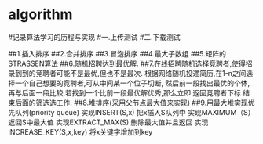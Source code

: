# algorithm
#记录算法学习的历程与实现
#一.上传测试
#二.下载测试

##1.插入排序
##2.合并排序
##3.冒泡排序
##4.最大子数组
##5.矩阵的STRASSEN算法
##6.随机招聘达到最优解.
##7.在线招聘随机选择竞聘者,使得招录到到的竞聘者可能不是最优,但也不是最次.
根据网络随机投递简历,在1-n之间选择一个自己想要的竞聘者,可从中间某一个位子切断,
然后前一段找出最优的个体,再与后面一段比较,若找到一个比前一段最优解优秀,那么立即
返回竞聘者下标.结束后面的筛选选工作.
##8.堆排序(采用父节点最大值来实现)
##9.用最大堆实现优先队列(priority queue)
	实现INSERT(S,x) 把x插入S队列中
	实现MAXIMUM（S）返回S中最大值
	实现EXTRACT_MAX(S) 删除最大值并且返回
	实现INCREASE_KEY(S,x,key) 将x关键字增加到key
